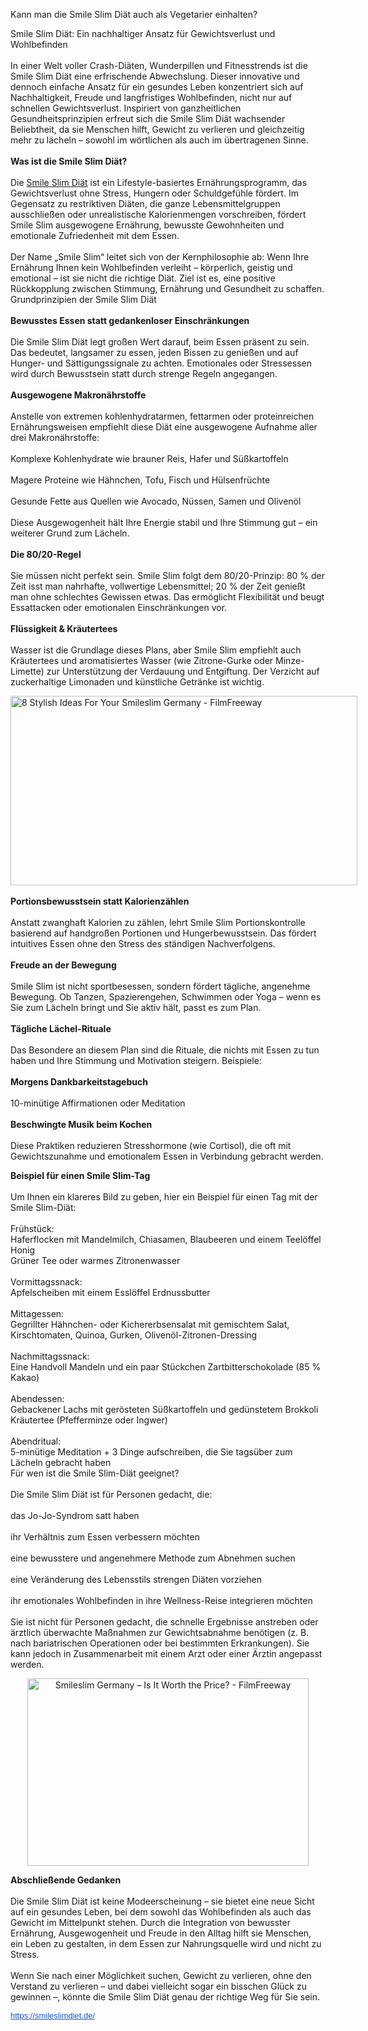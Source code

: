 Kann man die Smile Slim Diät auch als Vegetarier einhalten?

<p>Smile Slim Di&auml;t: Ein nachhaltiger Ansatz f&uuml;r Gewichtsverlust und Wohlbefinden<br /><br />In einer Welt voller Crash-Di&auml;ten, Wunderpillen und Fitnesstrends ist die Smile Slim Di&auml;t eine erfrischende Abwechslung. Dieser innovative und dennoch einfache Ansatz f&uuml;r ein gesundes Leben konzentriert sich auf Nachhaltigkeit, Freude und langfristiges Wohlbefinden, nicht nur auf schnellen Gewichtsverlust. Inspiriert von ganzheitlichen Gesundheitsprinzipien erfreut sich die Smile Slim Di&auml;t wachsender Beliebtheit, da sie Menschen hilft, Gewicht zu verlieren und gleichzeitig mehr zu l&auml;cheln &ndash; sowohl im w&ouml;rtlichen als auch im &uuml;bertragenen Sinne.<br /><br /><strong>Was ist die Smile Slim Di&auml;t?</strong><br /><br />Die <a href="https://smileslimdiet.de/">Smile Slim Di&auml;t</a> ist ein Lifestyle-basiertes Ern&auml;hrungsprogramm, das Gewichtsverlust ohne Stress, Hungern oder Schuldgef&uuml;hle f&ouml;rdert. Im Gegensatz zu restriktiven Di&auml;ten, die ganze Lebensmittelgruppen ausschlie&szlig;en oder unrealistische Kalorienmengen vorschreiben, f&ouml;rdert Smile Slim ausgewogene Ern&auml;hrung, bewusste Gewohnheiten und emotionale Zufriedenheit mit dem Essen.<br /><br />Der Name &bdquo;Smile Slim&ldquo; leitet sich von der Kernphilosophie ab: Wenn Ihre Ern&auml;hrung Ihnen kein Wohlbefinden verleiht &ndash; k&ouml;rperlich, geistig und emotional &ndash; ist sie nicht die richtige Di&auml;t. Ziel ist es, eine positive R&uuml;ckkopplung zwischen Stimmung, Ern&auml;hrung und Gesundheit zu schaffen.<br />Grundprinzipien der Smile Slim Di&auml;t<br /><br /><strong>Bewusstes Essen statt gedankenloser Einschr&auml;nkungen</strong><br /><br />Die Smile Slim Di&auml;t legt gro&szlig;en Wert darauf, beim Essen pr&auml;sent zu sein. Das bedeutet, langsamer zu essen, jeden Bissen zu genie&szlig;en und auf Hunger- und S&auml;ttigungssignale zu achten. Emotionales oder Stressessen wird durch Bewusstsein statt durch strenge Regeln angegangen.<br /><br /><strong>Ausgewogene Makron&auml;hrstoffe</strong><br /><br />Anstelle von extremen kohlenhydratarmen, fettarmen oder proteinreichen Ern&auml;hrungsweisen empfiehlt diese Di&auml;t eine ausgewogene Aufnahme aller drei Makron&auml;hrstoffe:<br /><br />Komplexe Kohlenhydrate wie brauner Reis, Hafer und S&uuml;&szlig;kartoffeln<br /><br />Magere Proteine wie H&auml;hnchen, Tofu, Fisch und H&uuml;lsenfr&uuml;chte<br /><br />Gesunde Fette aus Quellen wie Avocado, N&uuml;ssen, Samen und Oliven&ouml;l<br /><br />Diese Ausgewogenheit h&auml;lt Ihre Energie stabil und Ihre Stimmung gut &ndash; ein weiterer Grund zum L&auml;cheln.<br /><br /><strong>Die 80/20-Regel</strong><br /><br />Sie m&uuml;ssen nicht perfekt sein. Smile Slim folgt dem 80/20-Prinzip: 80 % der Zeit isst man nahrhafte, vollwertige Lebensmittel; 20 % der Zeit genie&szlig;t man ohne schlechtes Gewissen etwas. Das erm&ouml;glicht Flexibilit&auml;t und beugt Essattacken oder emotionalen Einschr&auml;nkungen vor.<br /><br /><strong>Fl&uuml;ssigkeit &amp; Kr&auml;utertees</strong><br /><br />Wasser ist die Grundlage dieses Plans, aber Smile Slim empfiehlt auch Kr&auml;utertees und aromatisiertes Wasser (wie Zitrone-Gurke oder Minze-Limette) zur Unterst&uuml;tzung der Verdauung und Entgiftung. Der Verzicht auf zuckerhaltige Limonaden und k&uuml;nstliche Getr&auml;nke ist wichtig.</p>
<p style="text-align: left;"><img class="sFlh5c FyHeAf iPVvYb" style="height: 303px; margin: 0px; max-width: 800px; width: 555px;" src="https://filmfreeway-production-storage-01-connector.filmfreeway.com/press_kits/posters/003/141/246/original/f466684690-poster.jpg?1745659695" alt="8 Stylish Ideas For Your Smileslim Germany - FilmFreeway" /><br /><br /><strong>Portionsbewusstsein statt Kalorienz&auml;hlen</strong><br /><br />Anstatt zwanghaft Kalorien zu z&auml;hlen, lehrt Smile Slim Portionskontrolle basierend auf handgro&szlig;en Portionen und Hungerbewusstsein. Das f&ouml;rdert intuitives Essen ohne den Stress des st&auml;ndigen Nachverfolgens.<br /><br /><strong>Freude an der Bewegung</strong><br /><br />Smile Slim ist nicht sportbesessen, sondern f&ouml;rdert t&auml;gliche, angenehme Bewegung. Ob Tanzen, Spazierengehen, Schwimmen oder Yoga &ndash; wenn es Sie zum L&auml;cheln bringt und Sie aktiv h&auml;lt, passt es zum Plan.<br /><br /><strong>T&auml;gliche L&auml;chel-Rituale</strong><br /><br />Das Besondere an diesem Plan sind die Rituale, die nichts mit Essen zu tun haben und Ihre Stimmung und Motivation steigern. Beispiele:<br /><br /><strong>Morgens Dankbarkeitstagebuch</strong><br /><br />10-min&uuml;tige Affirmationen oder Meditation<br /><strong><br />Beschwingte Musik beim Kochen</strong><br /><br />Diese Praktiken reduzieren Stresshormone (wie Cortisol), die oft mit Gewichtszunahme und emotionalem Essen in Verbindung gebracht werden.</p>
<p><strong>Beispiel f&uuml;r einen Smile Slim-Tag</strong><br /><br />Um Ihnen ein klareres Bild zu geben, hier ein Beispiel f&uuml;r einen Tag mit der Smile Slim-Di&auml;t:<br /><br />Fr&uuml;hst&uuml;ck:<br />Haferflocken mit Mandelmilch, Chiasamen, Blaubeeren und einem Teel&ouml;ffel Honig<br />Gr&uuml;ner Tee oder warmes Zitronenwasser<br /><br />Vormittagssnack:<br />Apfelscheiben mit einem Essl&ouml;ffel Erdnussbutter<br /><br />Mittagessen:<br />Gegrillter H&auml;hnchen- oder Kichererbsensalat mit gemischtem Salat, Kirschtomaten, Quinoa, Gurken, Oliven&ouml;l-Zitronen-Dressing<br /><br />Nachmittagssnack:<br />Eine Handvoll Mandeln und ein paar St&uuml;ckchen Zartbitterschokolade (85 % Kakao)<br /><br />Abendessen:<br />Gebackener Lachs mit ger&ouml;steten S&uuml;&szlig;kartoffeln und ged&uuml;nstetem Brokkoli<br />Kr&auml;utertee (Pfefferminze oder Ingwer)<br /><br />Abendritual:<br />5-min&uuml;tige Meditation + 3 Dinge aufschreiben, die Sie tags&uuml;ber zum L&auml;cheln gebracht haben<br />F&uuml;r wen ist die Smile Slim-Di&auml;t geeignet?<br /><br />Die Smile Slim Di&auml;t ist f&uuml;r Personen gedacht, die:<br /><br />das Jo-Jo-Syndrom satt haben<br /><br />ihr Verh&auml;ltnis zum Essen verbessern m&ouml;chten<br /><br />eine bewusstere und angenehmere Methode zum Abnehmen suchen<br /><br />eine Ver&auml;nderung des Lebensstils strengen Di&auml;ten vorziehen<br /><br />ihr emotionales Wohlbefinden in ihre Wellness-Reise integrieren m&ouml;chten<br /><br />Sie ist nicht f&uuml;r Personen gedacht, die schnelle Ergebnisse anstreben oder &auml;rztlich &uuml;berwachte Ma&szlig;nahmen zur Gewichtsabnahme ben&ouml;tigen (z. B. nach bariatrischen Operationen oder bei bestimmten Erkrankungen). Sie kann jedoch in Zusammenarbeit mit einem Arzt oder einer &Auml;rztin angepasst werden.</p>
<p style="text-align: center;"><img class="sFlh5c FyHeAf iPVvYb" style="height: 300px; margin: 0px; max-width: 800px; width: 450px;" src="https://filmfreeway-production-storage-01-connector.filmfreeway.com/press_kits/posters/003/138/437/original/7019a9636c-poster.jpg?1745564390" alt="Smileslim Germany &ndash; Is It Worth the Price? - FilmFreeway" /> </p>
<p><strong>Abschlie&szlig;ende Gedanken</strong><br /><br />Die Smile Slim Di&auml;t ist keine Modeerscheinung &ndash; sie bietet eine neue Sicht auf ein gesundes Leben, bei dem sowohl das Wohlbefinden als auch das Gewicht im Mittelpunkt stehen. Durch die Integration von bewusster Ern&auml;hrung, Ausgewogenheit und Freude in den Alltag hilft sie Menschen, ein Leben zu gestalten, in dem Essen zur Nahrungsquelle wird und nicht zu Stress.<br /><br />Wenn Sie nach einer M&ouml;glichkeit suchen, Gewicht zu verlieren, ohne den Verstand zu verlieren &ndash; und dabei vielleicht sogar ein bisschen Gl&uuml;ck zu gewinnen &ndash;, k&ouml;nnte die Smile Slim Di&auml;t genau der richtige Weg f&uuml;r Sie sein.</p>
<p><a style="-webkit-text-stroke-width: 0px; background-color: white; color: #1155cc; font-family: Arial, Helvetica, sans-serif; font-size: small; font-style: normal; font-variant-caps: normal; font-variant-ligatures: normal; font-weight: 400; letter-spacing: normal; orphans: 2; text-align: start; text-indent: 0px; text-transform: none; white-space: normal; widows: 2; word-spacing: 0px;" href="https://smileslimdiet.de/" target="_blank" data-saferedirecturl="https://www.google.com/url?q=https://smileslimdiet.de/&amp;source=gmail&amp;ust=1746763073650000&amp;usg=AOvVaw3Fxv0GIa0UHE-5heU_4ynX">https://smileslimdiet.de/</a></p>
